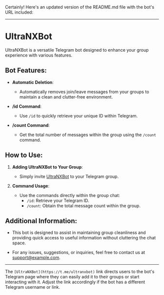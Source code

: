 Certainly! Here's an updated version of the README.md file with the bot's URL included:

---

# UltraNXBot

UltraNXBot is a versatile Telegram bot designed to enhance your group experience with various features.

## Bot Features:

- **Automatic Deletion**:
  - Automatically removes join/leave messages from your groups to maintain a clean and clutter-free environment.

- **/id Command**:
  - Use `/id` to quickly retrieve your unique ID within Telegram.

- **/count Command**:
  - Get the total number of messages within the group using the `/count` command.

## How to Use:

1. **Adding UltraNXBot to Your Group**:
   - Simply invite [UltraNXBot](https://t.me/ultranxbot) to your Telegram group.

2. **Command Usage**:
   - Use the commands directly within the group chat:
     - `/id`: Retrieve your Telegram ID.
     - `/count`: Obtain the total message count within the group.

## Additional Information:

- This bot is designed to assist in maintaining group cleanliness and providing quick access to useful information without cluttering the chat space.

- For any issues, suggestions, or inquiries, feel free to contact us at [support@example.com](mailto:mustkeem324@gmail.com).

---

The `[UltraNXBot](https://t.me/ultranxbot)` link directs users to the bot's Telegram page where they can easily add it to their groups or start interacting with it. Adjust the link accordingly if the bot has a different Telegram username or link.
